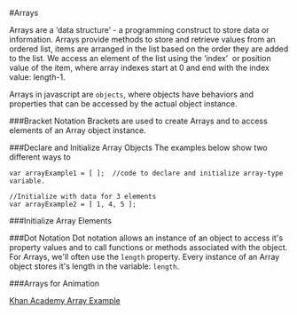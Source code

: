 #Arrays

Arrays are a ‘data structure’ - a programming construct to store data or information.
Arrays provide methods to store and retrieve values from an ordered list, items are arranged in the list based on the order they are added to the list.
We access an element of the list using the ‘index’  or position value of the item, where array indexes start at 0 and end with the index value: length-1.

Arrays in javascript are `objects`, where objects have behaviors and properties that can be accessed by the actual object instance. 

###Bracket Notation
Brackets are used to create Arrays and to access elements of an Array object instance.  

###Declare and Initialize Array Objects
The examples below show two different ways to 

    var arrayExample1 = [ ];  //code to declare and initialize array-type variable. 

    //Initialize with data for 3 elements
    var arrayExample2 = [ 1, 4, 5 ];

###Initialize Array Elements




###Dot Notation
Dot notation allows an instance of an object to access it's property values and to call functions or methods associated with the object.  For Arrays, we'll often use the `length` property.  Every instance of an Array object stores it's length in the variable: `length`.  

###Arrays for Animation

[Khan Academy Array Example](https://www.khanacademy.org/computer-programming/arrays-bouncing-balls/6637063593721856)
